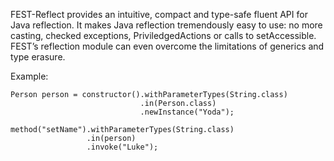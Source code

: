FEST-Reflect provides an intuitive, compact and type-safe fluent API for Java reflection. It makes Java reflection tremendously easy to use: no more casting, checked exceptions, PriviledgedActions or calls to setAccessible. FEST’s reflection module can even overcome the limitations of generics and type erasure.

Example:

```
Person person = constructor().withParameterTypes(String.class)
                             .in(Person.class)
                             .newInstance("Yoda");
 
method("setName").withParameterTypes(String.class)
                 .in(person)
                 .invoke("Luke");

